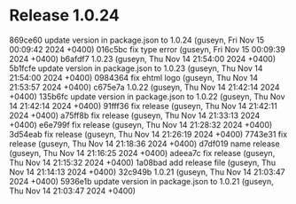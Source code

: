 # Release 1.0.24

869ce60 update version in package.json to 1.0.24 (guseyn, Fri Nov 15 00:09:42 2024 +0400)
016c5bc fix type error (guseyn, Fri Nov 15 00:09:39 2024 +0400)
b6afdf7 1.0.23 (guseyn, Thu Nov 14 21:54:00 2024 +0400)
5b1fcfe update version in package.json to 1.0.23 (guseyn, Thu Nov 14 21:54:00 2024 +0400)
0984364 fix ehtml logo (guseyn, Thu Nov 14 21:53:57 2024 +0400)
c675e7a 1.0.22 (guseyn, Thu Nov 14 21:42:14 2024 +0400)
135b6fc update version in package.json to 1.0.22 (guseyn, Thu Nov 14 21:42:14 2024 +0400)
91fff36 fix release (guseyn, Thu Nov 14 21:42:11 2024 +0400)
a75ff8b fix release (guseyn, Thu Nov 14 21:33:13 2024 +0400)
e6e799f fix release (guseyn, Thu Nov 14 21:28:32 2024 +0400)
3d54eab fix release (guseyn, Thu Nov 14 21:26:19 2024 +0400)
7743e31 fix release (guseyn, Thu Nov 14 21:18:36 2024 +0400)
d7df019 name release (guseyn, Thu Nov 14 21:16:25 2024 +0400)
adeea7c fix release (guseyn, Thu Nov 14 21:15:32 2024 +0400)
1a08bad add release file (guseyn, Thu Nov 14 21:14:13 2024 +0400)
32c949b 1.0.21 (guseyn, Thu Nov 14 21:03:47 2024 +0400)
5936e1b update version in package.json to 1.0.21 (guseyn, Thu Nov 14 21:03:47 2024 +0400)
